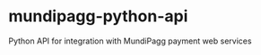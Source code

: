 mundipagg-python-api
====================

Python API for integration with MundiPagg payment web services
